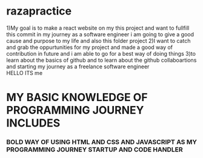 # razapractice
1)My goal is to make a react website on my this project and want to fullfill this commit in my journey as a software engineer i am going to give a good cause and purpose to my life and also this folder project
2)I want to catch and grab the oppurtunities for my project and made a good way of contribution in future and i am able to go for a best way of doing things 
3)to learn about the basics of github and to learn about the github collaboartions and starting my journey as a freelance software engineer
<br>HELLO ITS me <BR>
<H1>MY BASIC KNOWLEDGE OF PROGRAMMING JOURNEY INCLUDES </H1>
<H3>BOLD WAY OF USING HTML AND CSS AND JAVASCRIPT AS MY PROGRAMMING JOURNEY STARTUP AND CODE HANDLER </H3>
